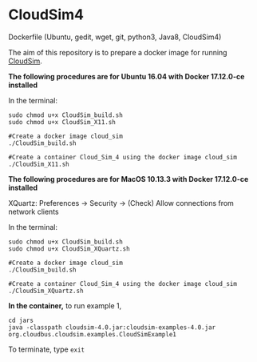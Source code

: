 # CloudSim4
Dockerfile (Ubuntu, gedit, wget, git, python3, Java8, CloudSim4)

The aim of this repository is to prepare a docker image for running [CloudSim](http://www.cloudbus.org/cloudsim/).

**The following procedures are for Ubuntu 16.04 with Docker 17.12.0-ce installed**

In the terminal:
```
sudo chmod u+x CloudSim_build.sh
sudo chmod u+x CloudSim_X11.sh 

#Create a docker image cloud_sim
./CloudSim_build.sh 

#Create a container Cloud_Sim_4 using the docker image cloud_sim
./CloudSim_X11.sh 
```
**The following procedures are for MacOS 10.13.3 with Docker 17.12.0-ce installed**

XQuartz: Preferences -> Security -> (Check) Allow connections from network clients

In the terminal:
```
sudo chmod u+x CloudSim_build.sh
sudo chmod u+x CloudSim_XQuartz.sh 

#Create a docker image cloud_sim
./CloudSim_build.sh 

#Create a container Cloud_Sim_4 using the docker image cloud_sim
./CloudSim_XQuartz.sh 
```
**In the container,** to run example 1,
```
cd jars
java -classpath cloudsim-4.0.jar:cloudsim-examples-4.0.jar org.cloudbus.cloudsim.examples.CloudSimExample1
```

To terminate, type ```exit```
